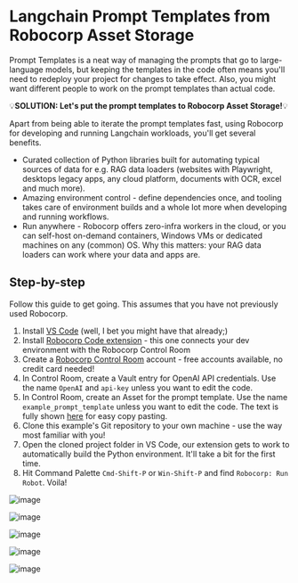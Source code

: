 # Langchain Prompt Templates from Robocorp Asset Storage

Prompt Templates is a neat way of managing the prompts that go to large-language models, but keeping the templates in the code often means you'll need to redeploy your project for changes to take effect. Also, you might want different people to work on the prompt templates than actual code.

💡**SOLUTION: Let's put the prompt templates to Robocorp Asset Storage!**💡

Apart from being able to iterate the prompt templates fast, using Robocorp for developing and running Langchain workloads, you'll get several benefits.

- Curated collection of Python libraries built for automating typical sources of data for e.g. RAG data loaders (websites with Playwright, desktops legacy apps, any cloud platform, documents with OCR, excel and much more).
- Amazing environment control - define dependencies once, and tooling takes care of environment builds and a whole lot more when developing and running workflows.
- Run anywhere - Robocorp offers zero-infra workers in the cloud, or you can self-host on-demand containers, Windows VMs or dedicated machines on any (common) OS. Why this matters: your RAG data loaders can work where your data and apps are.

## Step-by-step

Follow this guide to get going. This assumes that you have not previously used Robocorp.

1. Install [VS Code](https://code.visualstudio.com/) (well, I bet you might have that already;)
2. Install [Robocorp Code extension](https://marketplace.visualstudio.com/items?itemName=robocorp.robocorp-code) - this one connects your dev environment with the Robocorp Control Room
3. Create a [Robocorp Control Room](https://cloud.robocorp.com) account - free accounts available, no credit card needed!
4. In Control Room, create a Vault entry for OpenAI API credentials. Use the name `OpenAI` and `api-key` unless you want to edit the code.
5. In Control Room, create an Asset for the prompt template. Use the name `example_prompt_template` unless you want to edit the code. The text is fully shown [here](prompt_template.txt) for easy copy pasting.
6. Clone this example's Git repository to your own machine - use the way most familiar with you!
7. Open the cloned project folder in VS Code, our extension gets to work to automatically build the Python environment. It'll take a bit for the first time.
8. Hit Command Palette `Cmd-Shift-P` or `Win-Shift-P` and find `Robocorp: Run Robot`. Voila!


![image](https://github.com/tonnitommi/example-prompt-template-assets/assets/40179958/4f810d28-ea55-41c0-a4f8-148475d8c954)

![image](https://github.com/tonnitommi/example-prompt-template-assets/assets/40179958/32ce1c03-ae0c-4840-9e79-9d98af054c03)

![image](https://github.com/tonnitommi/example-prompt-template-assets/assets/40179958/ee533d47-dbdf-4fd1-9d3a-3dc7b63b7a06)

![image](https://github.com/tonnitommi/example-prompt-template-assets/assets/40179958/a174f7ac-db32-4b78-9dbe-6132f1c420fd)

![image](https://github.com/tonnitommi/example-prompt-template-assets/assets/40179958/73804534-306e-4383-a1d6-525fb240c04e)




